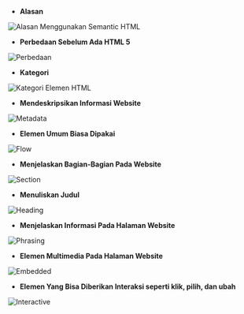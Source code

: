 - **Alasan**

![Alasan Menggunakan Semantic HTML](/assets/img-semantic-assets/alasan-semantic-html.png)

- **Perbedaan Sebelum Ada HTML 5**

![Perbedaan](/assets/img-semantic-assets/perbedaan.png)

- **Kategori**

![Kategori Elemen HTML](/assets/img-semantic-assets/kategori-elemen.png)

- **Mendeskripsikan Informasi Website**

![Metadata](/assets/img-semantic-assets/metadata.png)

- **Elemen Umum Biasa Dipakai**

![Flow](/assets/img-semantic-assets/flow.png)

- **Menjelaskan Bagian-Bagian Pada Website**

![Section](/assets/img-semantic-assets/sectioning.png)

- **Menuliskan Judul**

![Heading](/assets/img-semantic-assets/heading.png)

- **Menjelaskan Informasi Pada Halaman Website**

![Phrasing](/assets/img-semantic-assets/phrasing.png)

- **Elemen Multimedia Pada Halaman Website**

![Embedded](/assets/img-semantic-assets/embedded.png)

- **Elemen Yang Bisa Diberikan Interaksi seperti klik, pilih, dan ubah**

![Interactive](/assets/img-semantic-assets/interactive.png)
